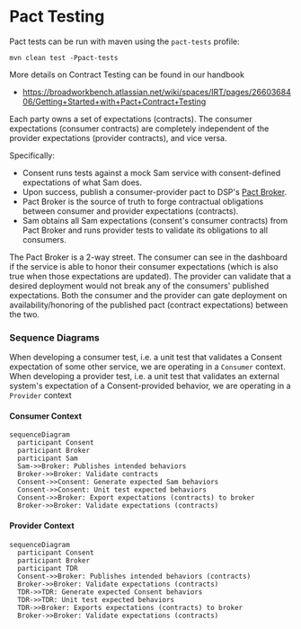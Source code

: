 # Pact Testing

Pact tests can be run with maven using the `pact-tests` profile:

```shell
mvn clean test -Ppact-tests
```

More details on Contract Testing can be found in our handbook
 * https://broadworkbench.atlassian.net/wiki/spaces/IRT/pages/2660368406/Getting+Started+with+Pact+Contract+Testing

Each party owns a set of expectations (contracts). The consumer expectations (consumer contracts)
are completely independent of the provider expectations (provider contracts), and vice versa.

Specifically:
 * Consent runs tests against a mock Sam service with consent-defined expectations of what Sam does.
 * Upon success, publish a consumer-provider pact to DSP's [Pact Broker](https://pact-broker.dsp-eng-tools.broadinstitute.org/).
 * Pact Broker is the  source of truth to forge contractual obligations between consumer and provider expectations (contracts).
 * Sam obtains all Sam expectations (consent's consumer contracts) from Pact Broker and runs provider tests to validate its obligations to all consumers.

The Pact Broker is a 2-way street. The consumer can see in the dashboard if the service is able to
honor their consumer expectations (which is also true when those expectations are updated). The
provider can validate that a desired deployment would not break any of the consumers' published
expectations.  Both the consumer and the provider can gate deployment on availability/honoring of
the published pact (contract expectations) between the two.

### Sequence Diagrams

When developing a consumer test, i.e. a unit test that validates a Consent expectation of some other 
service, we are operating in a `Consumer` context. When developing a provider test, i.e. a unit test
that validates an external system's expectation of a Consent-provided behavior, we are operating in
a `Provider` context

#### Consumer Context

```mermaid
sequenceDiagram
  participant Consent
  participant Broker
  participant Sam
  Sam->>Broker: Publishes intended behaviors
  Broker->>Broker: Validate contracts
  Consent->>Consent: Generate expected Sam behaviors
  Consent->>Consent: Unit test expected behaviors
  Consent->>Broker: Export expectations (contracts) to broker
  Broker->>Broker: Validate expectations (contracts)
```

#### Provider Context

```mermaid
sequenceDiagram
  participant Consent
  participant Broker
  participant TDR
  Consent->>Broker: Publishes intended behaviors (contracts)
  Broker->>Broker: Validate expectations (contracts)
  TDR->>TDR: Generate expected Consent behaviors
  TDR->>TDR: Unit test expected behaviors
  TDR->>Broker: Exports expectations (contracts) to broker
  Broker->>Broker: Validate expectations (contracts)
```